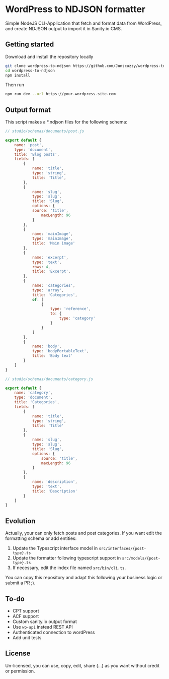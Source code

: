 # WordPress to NDJSON formatter

Simple NodeJS CLI-Application that fetch and format data from WordPress, and create NDJSON output to import it in Sanity.io CMS.


## Getting started
Download and install the repository locally

```bash
git clone wordpress-to-ndjson https://github.com/Junscuzzy/wordpress-to-ndjson
cd wordpress-to-ndjson
npm install
```

Then run

```bash
npm run dev --url https://your-wordpress-site.com
```

## Output format

This script makes a *.ndjson files for the following schema:

```js
// studio/schemas/documents/post.js

export default {
    name: 'post',
    type: 'document',
    title: 'Blog posts',
    fields: [
        {
            name: 'title',
            type: 'string',
            title: 'Title',
        },
        {
            name: 'slug',
            type: 'slug',
            title: 'Slug',
            options: {
            source: 'title',
                maxLength: 96
            }
        },
        {
            name: 'mainImage',
            type: 'mainImage',
            title: 'Main image'
        },
        {
            name: 'excerpt',
            type: 'text',
            rows: 4,
            title: 'Excerpt',
        },
        {
            name: 'categories',
            type: 'array',
            title: 'Categories',
            of: [
                {
                    type: 'reference',
                    to: {
                        type: 'category'
                    }
                }
            ]
        },
        {
            name: 'body',
            type: 'bodyPortableText',
            title: 'Body text'
        }
    ]
}

// studio/schemas/documents/category.js

export default {
    name: 'category',
    type: 'document',
    title: 'Categories',
    fields: [
        {
            name: 'title',
            type: 'string',
            title: 'Title'
        },
        {
            name: 'slug',
            type: 'slug',
            title: 'Slug',
            options: {
                source: 'title',
                maxLength: 96
            }
        },
        {
            name: 'description',
            type: 'text',
            title: 'Description'
        }
    ]
}
```


## Evolution
Actually, your can only fetch posts and post categories. If you want edit the formatting schema or add entities:
1. Update the Typescript interface model in `src/interfaces/{post-type}.ts`
1. Update the formatter following typescript support in `src/models/{post-type}.ts`
1. If necessary, edit the index file named `src/bin/cli.ts`.

You can copy this repository and adapt this following your business logic or submit a PR ;).


## To-do

- CPT support
- ACF support
- Custom sanity.io output format
- Use `wp-api` instead REST API
- Authenticated connection to wordPress
- Add unit tests

## License

Un-licensed, you can use, copy, edit, share (...) as you want without credit or permission.